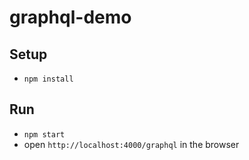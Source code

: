 # graphql-demo

## Setup
- `npm install`

## Run
- `npm start`
- open `http://localhost:4000/graphql` in the browser
